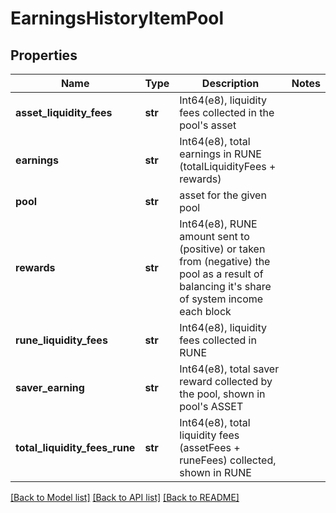 # EarningsHistoryItemPool

## Properties
Name | Type | Description | Notes
------------ | ------------- | ------------- | -------------
**asset_liquidity_fees** | **str** | Int64(e8), liquidity fees collected in the pool&#x27;s asset | 
**earnings** | **str** | Int64(e8), total earnings in RUNE (totalLiquidityFees + rewards) | 
**pool** | **str** | asset for the given pool | 
**rewards** | **str** | Int64(e8), RUNE amount sent to (positive) or taken from (negative) the pool as a result of balancing it&#x27;s share of system income each block  | 
**rune_liquidity_fees** | **str** | Int64(e8), liquidity fees collected in RUNE | 
**saver_earning** | **str** | Int64(e8), total saver reward collected by the pool, shown in pool&#x27;s ASSET  | 
**total_liquidity_fees_rune** | **str** | Int64(e8), total liquidity fees (assetFees + runeFees) collected, shown in RUNE  | 

[[Back to Model list]](../README.md#documentation-for-models) [[Back to API list]](../README.md#documentation-for-api-endpoints) [[Back to README]](../README.md)

